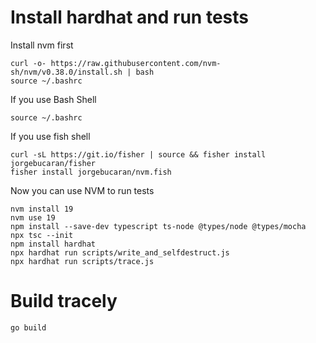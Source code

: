# Install hardhat and run tests

Install nvm first

```shell
curl -o- https://raw.githubusercontent.com/nvm-sh/nvm/v0.38.0/install.sh | bash
source ~/.bashrc
```
If you use Bash Shell

```shell
source ~/.bashrc
```
If you use fish shell

```shell
curl -sL https://git.io/fisher | source && fisher install jorgebucaran/fisher                                                                                                                           
fisher install jorgebucaran/nvm.fish   
```


Now you can use NVM to run tests

```shell
nvm install 19
nvm use 19
npm install --save-dev typescript ts-node @types/node @types/mocha
npx tsc --init
npm install hardhat
npx hardhat run scripts/write_and_selfdestruct.js
npx hardhat run scripts/trace.js
```

# Build tracely

```shell
go build
```